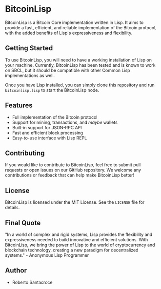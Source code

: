 # BitcoinLisp

BitcoinLisp is a Bitcoin Core implementation written in Lisp. It aims to provide a fast, efficient, and reliable implementation of the Bitcoin protocol, with the added benefits of Lisp's expressiveness and flexibility.

## Getting Started

To use BitcoinLisp, you will need to have a working installation of Lisp on your machine. Currently, BitcoinLisp has been tested and is known to work on SBCL, but it should be compatible with other Common Lisp implementations as well.

Once you have Lisp installed, you can simply clone this repository and run `bitcoinlisp.lisp` to start the BitcoinLisp node.

## Features

- Full implementation of the Bitcoin protocol
- Support for mining, transactions, and *maybe* wallets
- Built-in support for JSON-RPC API
- Fast and efficient block processing
- Easy-to-use interface with Lisp REPL

## Contributing

If you would like to contribute to BitcoinLisp, feel free to submit pull requests or open issues on our GitHub repository. We welcome any contributions or feedback that can help make BitcoinLisp better!

## License

BitcoinLisp is licensed under the MIT License. See the `LICENSE` file for details.

## Final Quote

"In a world of complex and rigid systems, Lisp provides the flexibility and expressiveness needed to build innovative and efficient solutions. With BitcoinLisp, we bring the power of Lisp to the world of cryptocurrency and blockchain technology, creating a new paradigm for decentralized systems." - Anonymous Lisp Programmer

## Author

- Roberto Santacroce 
